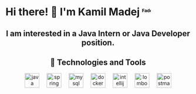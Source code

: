 <div>
  <h1>
    Hi there! 👋 I'm Kamil Madej
    <svg xmlns="http://www.w3.org/2000/svg" width="24" height="24" viewBox="0 0 24 24">
      <animate attributeName="opacity" from="0" to="1" dur="1s" begin="0.5s" repeatCount="1" fill="freeze" />
      <text x="0" y="15" font-size="12" fill="black">Fade In</text>
    </svg>
  </h1>
</div>

<div align="center">
  <h2>I am interested in a Java Intern or Java Developer position.</h2>
</div>

<div align="center">
  <h2>🚀 Technologies and Tools</h2>
</div>
  
<div align="center">
  <img src="https://cdn.jsdelivr.net/gh/devicons/devicon/icons/java/java-original.svg" height="40" alt="java logo"  />
  <img width="12" />
  <img src="https://cdn.jsdelivr.net/gh/devicons/devicon/icons/spring/spring-original.svg" height="40" alt="spring logo"  />
  <img width="12" />
  <img src="https://cdn.jsdelivr.net/gh/devicons/devicon/icons/mysql/mysql-original.svg" height="40" alt="mysql logo"  />
  <img width="12" />
  <img src="https://cdn.jsdelivr.net/gh/devicons/devicon/icons/docker/docker-original.svg" height="40" alt="docker logo"  />
  <img width="12" />
  <img src="https://cdn.jsdelivr.net/gh/devicons/devicon/icons/intellij/intellij-original.svg" height="40" alt="intellij logo"  />
  <img width="12" />
  <img src="https://avatars.githubusercontent.com/u/45949248?s=200&v=4" height="40" alt="lombok logo"  />
  <img width="12" />
  <img src="https://www.svgrepo.com/show/354202/postman-icon.svg" height="40" alt="postman logo"  />
</div>

